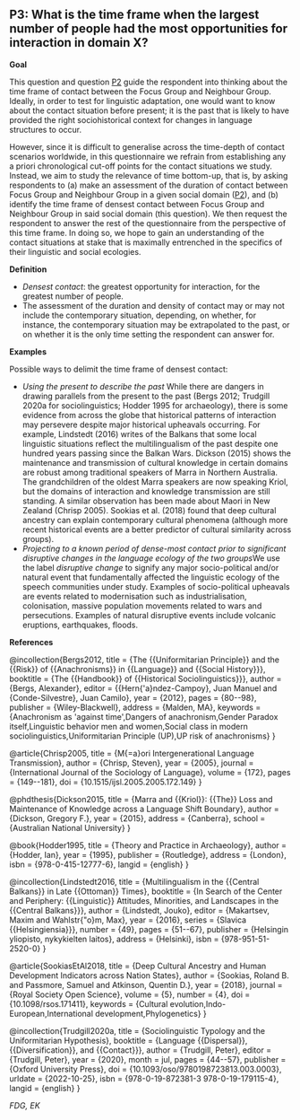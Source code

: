 
## P3: What is the time frame when the largest number of people had the most opportunities for interaction in domain X?

**Goal**

This question and question [P2](https://www.google.com/url?q=https%3A%2F%2Fsites.google.com%2Fview%2Frs210205edomains-questionnaire%2Fhome%23h.g872yc6tk1pu&sa=D&sntz=1&usg=AOvVaw21-73ef7skoSwcN27HE9dE) guide the respondent into thinking about the time frame of contact between the Focus Group and Neighbour Group. Ideally, in order to test for linguistic adaptation, one would want to know about the contact situation before present; it is the past that is likely to have provided the right sociohistorical context for changes in language structures to occur.



However, since it is difficult to generalise across the time-depth of contact scenarios worldwide, in this questionnaire we refrain from establishing any a priori chronological cut-off points for the contact situations we study. Instead, we aim to study the relevance of time bottom-up, that is, by asking respondents to (a) make an assessment of the duration of contact between Focus Group and Neighbour Group in a given social domain ([P2](https://www.google.com/url?q=https%3A%2F%2Fsites.google.com%2Fview%2Frs210205edomains-questionnaire%2Fhome%23h.g872yc6tk1pu&sa=D&sntz=1&usg=AOvVaw21-73ef7skoSwcN27HE9dE)), and (b) identify the time frame of densest contact between Focus Group and Neighbour Group in said social domain (this question). We then request the respondent to answer the rest of the questionnaire from the perspective of this time frame. In doing so, we hope to gain an understanding of the contact situations at stake that is maximally entrenched in the specifics of their linguistic and social ecologies.



**Definition**

- *Densest contact*: the greatest opportunity for interaction, for the greatest number of people.
- The assessment of the duration and density of contact may or may not include the contemporary situation, depending, on whether, for instance, the contemporary situation may be extrapolated to the past, or on whether it is the only time setting the respondent can answer for.




**Examples**

Possible ways to delimit the time frame of densest contact:



- *Using the present to describe the past* While there are dangers in drawing parallels from the present to the past (Bergs 2012; Trudgill 2020a for sociolinguistics; Hodder 1995 for archaeology), there is some evidence from across the globe that historical patterns of interaction may persevere despite major historical upheavals occurring. For example, Lindstedt (2016) writes of the Balkans that some local linguistic situations reflect the multilingualism of the past despite one hundred years passing since the Balkan Wars. Dickson (2015) shows the maintenance and transmission of cultural knowledge in certain domains are robust among traditional speakers of Marra in Northern Australia. The grandchildren of the oldest Marra speakers are now speaking Kriol, but the domains of interaction and knowledge transmission are still standing. A similar observation has been made about Maori in New Zealand (Chrisp 2005). Sookias et al. (2018) found that deep cultural ancestry can explain contemporary cultural phenomena (although more recent historical events are a better predictor of cultural similarity across groups).
- *Projecting to a known period of dense-most contact prior to significant disruptive changes in the language ecology of the two groups*We use the label *disruptive change* to signify any major socio-political and/or natural event that fundamentally affected the linguistic ecology of the speech communities under study. Examples of socio-political upheavals are events related to modernisation such as industrialisation, colonisation, massive population movements related to wars and persecutions. Examples of natural disruptive events include volcanic eruptions, earthquakes, floods.


**References**

@incollection{Bergs2012,
  title = {The {{Uniformitarian Principle}} and the {{Risk}} of {{Anachronisms}} in {{Language}} and {{Social History}}},
  booktitle = {The {{Handbook}} of {{Historical Sociolinguistics}}},
  author = {Bergs, Alexander},
  editor = {{Hern{\'a}ndez-Campoy}, Juan Manuel and {Conde-Silvestre}, Juan Camilo},
  year = {2012},
  pages = {80--98},
  publisher = {Wiley-Blackwell},
  address = {Malden, MA},
  keywords = {Anachronism as 'against time',Dangers of anachronism,Gender Paradox itself,Linguistic behavior men and women,Social class in modern sociolinguistics,Uniformitarian Principle (UP),UP risk of anachronisms}
}

@article{Chrisp2005,
  title = {M{\=a}ori Intergenerational Language Transmission},
  author = {Chrisp, Steven},
  year = {2005},
  journal = {International Journal of the Sociology of Language},
  volume = {172},
  pages = {149--181},
  doi = {10.1515/ijsl.2005.2005.172.149}
}

@phdthesis{Dickson2015,
  title = {Marra and {{Kriol}}: {{The}} Loss and Maintenance of Knowledge across a Language Shift Boundary},
  author = {Dickson, Gregory F.},
  year = {2015},
  address = {Canberra},
  school = {Australian National University}
}

@book{Hodder1995,
  title = {Theory and Practice in Archaeology},
  author = {Hodder, Ian},
  year = {1995},
  publisher = {Routledge},
  address = {London},
  isbn = {978-0-415-12777-6},
  langid = {english}
}

@incollection{Lindstedt2016,
  title = {Multilingualism in the {{Central Balkans}} in Late {{Ottoman}} Times},
  booktitle = {In Search of the Center and Periphery: {{Linguistic}} Attitudes, Minorities, and Landscapes in the {{Central Balkans}}},
  author = {Lindstedt, Jouko},
  editor = {Makartsev, Maxim and Wahlstr{\"o}m, Max},
  year = {2016},
  series = {Slavica {{Helsingiensia}}},
  number = {49},
  pages = {51--67},
  publisher = {Helsingin yliopisto, nykykielten laitos},
  address = {Helsinki},
  isbn = {978-951-51-2520-0}
}

@article{SookiasEtAl2018,
  title = {Deep Cultural Ancestry and Human Development Indicators across Nation States},
  author = {Sookias, Roland B. and Passmore, Samuel and Atkinson, Quentin D.},
  year = {2018},
  journal = {Royal Society Open Science},
  volume = {5},
  number = {4},
  doi = {10.1098/rsos.171411},
  keywords = {Cultural evolution,Indo-European,International development,Phylogenetics}
}

@incollection{Trudgill2020a,
  title = {Sociolinguistic Typology and the Uniformitarian Hypothesis},
  booktitle = {Language {{Dispersal}}, {{Diversification}}, and {{Contact}}},
  author = {Trudgill, Peter},
  editor = {Trudgill, Peter},
  year = {2020},
  month = jul,
  pages = {44--57},
  publisher = {Oxford University Press},
  doi = {10.1093/oso/9780198723813.003.0003},
  urldate = {2022-10-25},
  isbn = {978-0-19-872381-3 978-0-19-179115-4},
  langid = {english}
}




*FDG, EK*
